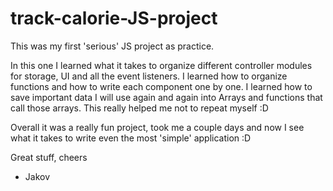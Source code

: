 # track-calorie-JS-project
This was my first 'serious' JS project as practice.

In this one I learned what it takes to organize different controller modules for storage, UI and all the event listeners.
I learned how to organize functions and how to write each component one by one.
I learned how to save important data I will use again and again into Arrays and functions that call those arrays. This really helped me not to repeat myself :D

Overall it was a really fun project, took me a couple days and now I see what it takes to write even the most 'simple' application :D

Great stuff, cheers

- Jakov
